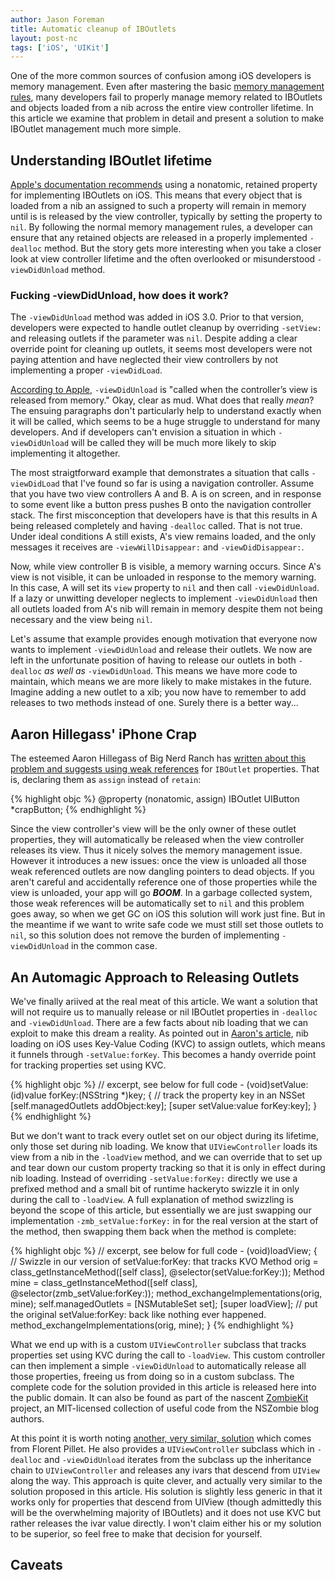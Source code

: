 ```yaml
---
author: Jason Foreman
title: Automatic cleanup of IBOutlets
layout: post-nc
tags: ['iOS', 'UIKit']
---
```


One of the more common sources of confusion among iOS developers is memory management.  Even after mastering the basic [memory management rules][THE RULES!], many developers fail to properly manage memory related to IBOutlets and objects loaded from a nib across the entire view controller lifetime.  In this article we examine that problem in detail and present a solution to make IBOutlet management much more simple.

## Understanding IBOutlet lifetime

[Apple's documentation recommends][nib mm] using a nonatomic, retained property for implementing IBOutlets on iOS. This means that every object that is loaded from a nib an assigned to such a property will remain in memory until is is released by the view controller, typically by setting the property to `nil`. By following the normal memory management rules, a developer can ensure that any retained objects are released in a properly implemented `-dealloc` method. But the story gets more interesting when you take a closer look at view controller lifetime and the often overlooked or misunderstood `-viewDidUnload` method.

### Fucking -viewDidUnload, how does it work?

The `-viewDidUnload` method was added in iOS 3.0.  Prior to that version, developers were expected to handle outlet cleanup by overriding `-setView:` and releasing outlets if the parameter was `nil`. Despite adding a clear override point for cleaning up outlets, it seems most developers were not paying attention and have neglected their view controllers by not implementing a proper `-viewDidLoad`.

[According to Apple][viewDidUnload], `-viewDidUnload` is "called when the controller’s view is released from memory."  Okay, clear as mud.  What does that really *mean*?  The ensuing paragraphs don't particularly help to understand exactly when it will be called, which seems to be a huge struggle to understand for many developers. And if developers can't envision a situation in which `-viewDidUnload` will be called they will be much more likely to skip implementing it altogether.

The most straigtforward example that demonstrates a situation that calls `-viewDidLoad` that I've found so far is using a navigation controller.  Assume that you have two view controllers A and B.  A is on screen, and in response to some event like a button press pushes B onto the navigation controller stack.  The first misconception that developers have is that this results in A being released completely and having `-dealloc` called.  That is not true.  Under ideal conditions A still exists, A's view remains loaded, and the only messages it receives are `-viewWillDisappear:` and `-viewDidDisappear:`.

Now, while view controller B is visible, a memory warning occurs.  Since A's view is not visible, it can be unloaded in response to the memory warning.  In this case, A will set its `view` property to `nil` and then call `-viewDidUnload`.  If a lazy or unwitting developer neglects to implement `-viewDidUnload` then all outlets loaded from A's nib will remain in memory despite them not being necessary and the view being `nil`.

Let's assume that example provides enough motivation that everyone now wants to implement `-viewDidUnload` and release their outlets. We now are left in the unfortunate position of having to release our outlets in both `-dealloc` *as well as* `-viewDidUnload`. This means we have more code to maintain, which means we are more likely to make mistakes in the future.  Imagine adding a new outlet to a xib; you now have to remember to add releases to two methods instead of one.  Surely there is a better way...


## Aaron Hillegass' iPhone Crap

The esteemed Aaron Hillegass of Big Nerd Ranch has [written about this problem and suggests using weak references][hillegass] for `IBOutlet` properties.  That is, declaring them as `assign` instead of `retain`:

{% highlight objc %}
    @property (nonatomic, assign) IBOutlet UIButton *crapButton;
{% endhighlight %}

Since the view controller's view will be the only owner of these outlet properties, they will automatically be released when the view controller releases its view.  Thus it nicely solves the memory management issue. However it introduces a new issues: once the view is unloaded all those weak referenced outlets are now dangling pointers to dead objects.  If you aren't careful and accidentally reference one of those properties while the view is unloaded, your app will go ***BOOM***. In a garbage collected system, those weak references will be automatically set to `nil` and this problem goes away, so when we get GC on iOS this solution will work just fine.  But in the meantime if we want to write safe code we must still set those outlets to `nil`, so this solution does not remove the burden of implementing `-viewDidUnload` in the common case.


## An Automagic Approach to Releasing Outlets

We've finally ariived at the real meat of this article. We want a solution that will not require us to manually release or nil IBOutlet properties in `-dealloc` and `-viewDidUnload`.  There are a few facts about nib loading that we can exploit to make this dream a reality.  As pointed out in [Aaron's article][hillegass], nib loading on iOS uses Key-Value Coding (KVC) to assign outlets, which means it funnels through `-setValue:forKey`.  This becomes a handy override point for tracking properties set using KVC.

{% highlight objc %}
    // excerpt, see below for full code
    - (void)setValue:(id)value forKey:(NSString *)key;
    {
        // track the property key in an NSSet
        [self.managedOutlets addObject:key];
        [super setValue:value forKey:key];
    }
{% endhighlight %}

But we don't want to track every outlet set on our object during its lifetime, only those set during nib loading. We know that `UIViewController` loads its view from a nib in the `-loadView` method, and we can override that to set up and tear down our custom property tracking so that it is only in effect during nib loading. Instead of overriding `-setValue:forKey:` directly we use a prefixed method and a small bit of runtime hackeryto swizzle it in only during the call to `-loadView`. A full explanation of method swizzling is beyond the scope of this article, but essentially we are just swapping our implementation `-zmb_setValue:forKey:` in for the real version at the start of the method, then swapping them back when the method is complete:

{% highlight objc %}
    // excerpt, see below for full code
    - (void)loadView;
    {
        // Swizzle in our version of setValue:forKey: that tracks KVO
        Method orig = class_getInstanceMethod([self class], @selector(setValue:forKey:));
        Method mine = class_getInstanceMethod([self class], @selector(zmb_setValue:forKey:));
        method_exchangeImplementations(orig, mine);
        self.managedOutlets = [NSMutableSet set];
        [super loadView];
        // put the original setValue:forKey: back like nothing ever happened.
        method_exchangeImplementations(orig, mine);
    }
{% endhighlight %}

What we end up with is a custom `UIViewController` subclass that tracks properties set using KVC during the call to `-loadView`. This custom controller can then implement a simple `-viewDidUnload` to automatically release all those properties, freeing us from doing so in a custom subclass. The complete code for the solution provided in this article is released here into the public domain.  It can also be found as part of the nascent [ZombieKit][zombiekit] project, an MIT-licensed collection of useful code from the NSZombie blog authors.

<script src="https://gist.github.com/906948.js"> </script>

At this point it is worth noting [another, very similar, solution][fpillet-magic] which comes from Florent Pillet. He also provides a `UIViewController` subclass which in `-dealloc` and `-viewDidUnload` iterates from the subclass up the inheritance chain to `UIViewController` and releases any ivars that descend from `UIView` along the way. This approach is quite clever, and actually very similar to the solution proposed in this article. His solution is slightly less generic in that it works only for properties that descend from UIView (though admittedly this will be the overwhelming majority of IBOutlets) and it does not use KVC but rather releases the ivar value directly. I won't claim either his or my solution to be superior, so feel free to make that decision for yourself.


## Caveats

[THE RULES!]: http://developer.apple.com/library/ios/#documentation/Cocoa/Conceptual/MemoryMgmt/Articles/mmRules.html
[nib mm]: http://developer.apple.com/library/ios/#documentation/Cocoa/Conceptual/MemoryMgmt/Articles/mmNibObjects.html
[viewDidUnload]: http://developer.apple.com/library/ios/documentation/uikit/reference/UIViewController_Class/Reference/Reference.html#//apple_ref/doc/uid/TP40006926-CH3-SW36
[hillegass]: http://weblog.bignerdranch.com/?p=95
[fpillet-magic]: https://gist.github.com/270266
[fpillet]: https://github.com/fpillet
[zombiekit]: https://github.com/NSZombie/ZombieKit
